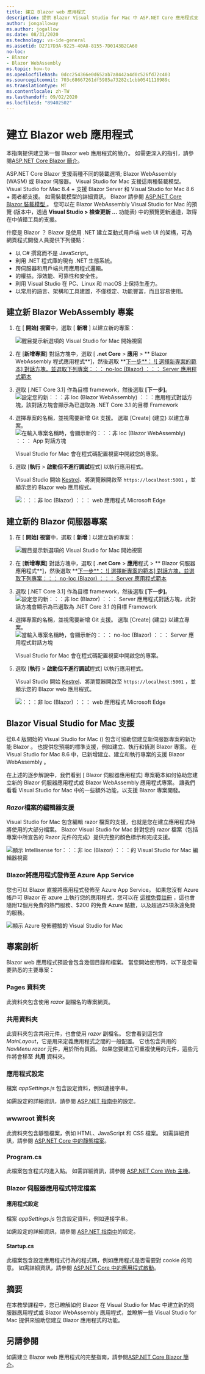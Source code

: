 ```yaml
---
title: 建立 Blazor web 應用程式
description: 提供 Blazor Visual Studio for Mac 中 ASP.NET Core 應用程式支援的相關資訊。
author: jongalloway
ms.author: jogallow
ms.date: 08/31/2020
ms.technology: vs-ide-general
ms.assetid: D2717D3A-9225-40A8-8155-7D0143B2CA60
no-loc:
- Blazor
- Blazor WebAssembly
ms.topic: how-to
ms.openlocfilehash: 0dcc254366e0d652ab7a8442a4d0c526fd72c403
ms.sourcegitcommit: 703c68667261df5985a73282c1cbb0541118989c
ms.translationtype: MT
ms.contentlocale: zh-TW
ms.lasthandoff: 09/02/2020
ms.locfileid: "89402502"
---
```

# <a name="create-no-locblazor-web-apps"></a>建立 Blazor web 應用程式

本指南提供建立第一個 Blazor web 應用程式的簡介。 如需更深入的指引，請參閱[ASP.NET Core Blazor 簡介](/aspnet/core/blazor/index)。

ASP.NET Core Blazor 支援兩種不同的裝載選項; Blazor WebAssembly (WASM) 或 Blazor 伺服器。 Visual Studio for Mac 支援這兩種裝載模型。 Visual Studio for Mac 8.4 + 支援 Blazor Server 和 Visual Studio for Mac 8.6 + 兩者都支援。 如需裝載模型的詳細資訊， Blazor 請參閱 [ASP.NET Core Blazor 裝載模型 ](https://docs.microsoft.com/aspnet/core/blazor/hosting-models?view=aspnetcore-3.1)。 您可以在 Blazor WebAssembly Visual Studio for Mac 的預覽 (版本中，透過 **Visual Studio > 檢查更新 ...** 功能表) 中的預覽更新通道，取得在中偵錯工具的支援。

什麼是 Blazor ？ Blazor 是使用 .NET 建立互動式用戶端 web UI 的架構，可為 網頁程式開發人員提供下列優點：

* 以 C# 撰寫而不是 JavaScript。
* 利用 .NET 程式庫的現有 .NET 生態系統。
* 跨伺服器和用戶端共用應用程式邏輯。
* 的權益。淨效能、可靠性和安全性。
* 利用 Visual Studio 在 PC、Linux 和 macOS 上保持生產力。
* 以常用的語言、架構和工具建置，不僅穩定、功能豐富，而且容易使用。

## <a name="create-a-new-no-locblazor-webassembly-project"></a>建立新 Blazor WebAssembly 專案
1. 在 [ **開始] 視窗**中，選取 [ **新增** ] 以建立新的專案：

   ![醒目提示新選項的 Visual Studio for Mac 開始視窗](media/blazor-new-project.png)

1. 在 [**新增專案**] 對話方塊中，選取 [ **.net Core** > **應用** > ** Blazor WebAssembly 程式應用程式**]，然後選取 **[下一步**： ![ 選擇新專案的範本] 對話方塊，並選取下列專案：：： no-loc (Blazor) ：：： Server 應用程式範本](media/blazor-wasm-project-template.png)

1. 選取 [.NET Core 3.1] 作為目標 framework，然後選取 **[下一步]**。 
   ![設定您的新：：：非 loc (Blazor WebAssembly) ：：：應用程式對話方塊，該對話方塊會顯示為已選取為 .NET Core 3.1 的目標 Framework](media/blazor-wasm-select-target-framework.png)

1. 選擇專案的名稱，並視需要新增 Git 支援。 選取 [Create] \(建立\) 以建立專案。
    ![在輸入專案名稱時，會顯示新的：：：非 loc (Blazor WebAssembly) ：：： App 對話方塊](media/blazor-wasm-name-project.png)

   Visual Studio for Mac 會在程式碼配置視窗中開啟您的專案。

1. 選取 [**執行**  >  **啟動但不進行調試**程式] 以執行應用程式。

   Visual Studio 開始 [Kestrel](/aspnet/core/fundamentals/servers/kestrel)、將瀏覽器開啟至 `https://localhost:5001` ，並顯示您的 Blazor web 應用程式。

   ![：：：非 loc (Blazor) ：：： web 應用程式 Microsoft Edge](media/blazor-new-app-in-edge.png)

## <a name="creating-a-new-no-locblazor-server-project"></a>建立新的 Blazor 伺服器專案

1. 在 [ **開始] 視窗**中，選取 [ **新增** ] 以建立新的專案：

   ![醒目提示新選項的 Visual Studio for Mac 開始視窗](media/blazor-new-project.png)
1. 在 [**新增專案**] 對話方塊中，選取 [ **.net Core** > **應用**程式 > ** Blazor 伺服器應用程式**]，然後選取 **[下一步**： ![ 選擇新專案的範本] 對話方塊，並選取下列專案：：： no-loc (Blazor) ：：： Server 應用程式範本](media/blazor-project-template.png)

1. 選取 [.NET Core 3.1] 作為目標 framework，然後選取 **[下一步]**。 
   ![設定您的新：：：非 loc (Blazor) ：：： Server 應用程式對話方塊，此對話方塊會顯示為已選取為 .NET Core 3.1 的目標 Framework](media/blazor-select-target-framework.png)

1. 選擇專案的名稱，並視需要新增 Git 支援。 選取 [Create] \(建立\) 以建立專案。
   ![當輸入專案名稱時，會顯示新的：：： no-loc (Blazor) ：：： Server 應用程式對話方塊](media/blazor-name-project.png)

   Visual Studio for Mac 會在程式碼配置視窗中開啟您的專案。
1. 選取 [**執行**  >  **啟動但不進行調試**程式] 以執行應用程式。

   Visual Studio 開始 [Kestrel](/aspnet/core/fundamentals/servers/kestrel)、將瀏覽器開啟至 `https://localhost:5001` ，並顯示您的 Blazor web 應用程式。

   ![：：：非 loc (Blazor) ：：： web 應用程式 Microsoft Edge](media/blazor-new-app-in-edge.png)

## <a name="no-locblazor-support-in-visual-studio-for-mac"></a>Blazor Visual Studio for Mac 支援

從8.4 版開始的 Visual Studio for Mac () 包含可協助您建立新伺服器專案的新功能 Blazor 。 也提供您預期的標準支援，例如建立、執行和偵測 Blazor 專案。 在 Visual Studio for Mac 8.6 中，已新增建立、建立和執行專案的支援 Blazor WebAssembly 。

在上述的逐步解說中，我們看到 [ Blazor 伺服器應用程式] 專案範本如何協助您建立新的 Blazor 伺服器應用程式或 Blazor WebAssembly 應用程式專案。 讓我們看看 Visual Studio for Mac 中的一些額外功能，以支援 Blazor 專案開發。

### <a name="editor-support-for-razor-files"></a>*Razor*檔案的編輯器支援
Visual Studio for Mac 包含編輯 razor 檔案的支援，也就是您在建立應用程式時將使用的大部分檔案。 Blazor Visual Studio for Mac 針對您的 razor 檔案（包括專案中所宣告的 Razor 元件的完成）提供完整的顏色標示和完成支援。

![顯示 Intellisense for：：：非 loc (Blazor) ：：：的 Visual Studio for Mac 編輯器視窗](media/blazor-intellisense.png)

### <a name="publishing-no-locblazor-applications-to-azure-app-service"></a>Blazor將應用程式發佈至 Azure App Service
您也可以 Blazor 直接將應用程式發佈至 Azure App Service。 如果您沒有 Azure 帳戶可 Blazor 在 azure 上執行您的應用程式，您可以在 [這裡免費註冊](https://azure.microsoft.com/free) ，這也會隨附12個月免費的熱門服務、$200 的免費 Azure 點數，以及超過25項永遠免費的服務。

![顯示 Azure 發佈體驗的 Visual Studio for Mac](media/blazor-azure-publish.png)

## <a name="project-anatomy"></a>專案剖析

Blazor web 應用程式預設會包含幾個目錄和檔案。 當您開始使用時，以下是您需要熟悉的主要專案：

### <a name="pages-folder"></a>Pages 資料夾

此資料夾包含使用 *razor* 副檔名的專案網頁。

### <a name="shared-folder"></a>共用資料夾

此資料夾包含共用元件，也會使用 *razor* 副檔名。 您會看到這包含 *MainLayout*，它是用來定義應用程式之間的一般配置。 它也包含共用的 *NavMenu razor* 元件，用於所有頁面。 如果您要建立可重複使用的元件，這些元件將會移至 **共用** 資料夾。

### <a name="app-settings"></a>應用程式設定

檔案 *appSettings.js* 包含設定資料，例如連接字串。

如需設定的詳細資訊，請參閱 [ASP.NET 指南中](/aspnet/core/fundamentals/configuration/index)的設定。

### <a name="wwwroot-folder"></a>wwwroot 資料夾

此資料夾包含靜態檔案，例如 HTML、JavaScript 和 CSS 檔案。 如需詳細資訊，請參閱 [ASP.NET Core 中的靜態檔案](/aspnet/core/fundamentals/static-files)。

### <a name="programcs"></a>Program.cs

此檔案包含程式的進入點。 如需詳細資訊，請參閱 [ASP.NET Core Web 主機](/aspnet/core/fundamentals/host/web-host)。

### <a name="no-locblazor-server-app-specific-files"></a>Blazor 伺服器應用程式特定檔案
#### <a name="app-settings"></a>應用程式設定

檔案 *appSettings.js* 包含設定資料，例如連接字串。

如需設定的詳細資訊，請參閱 [ASP.NET 指南中](/aspnet/core/fundamentals/configuration/index)的設定。

#### <a name="startupcs"></a>Startup.cs

此檔案包含設定應用程式行為的程式碼，例如應用程式是否需要對 cookie 的同意。 如需詳細資訊，請參閱 [ASP.NET Core 中的應用程式啟動](/aspnet/core/fundamentals/startup)。

## <a name="summary"></a>摘要
在本教學課程中，您已瞭解如何 Blazor 在 Visual Studio for Mac 中建立新的伺服器應用程式或 Blazor WebAssembly 應用程式，並瞭解一些 Visual Studio for Mac 提供來協助您建立 Blazor 應用程式的功能。

## <a name="see-also"></a>另請參閱

如需建立 Blazor web 應用程式的完整指南，請參閱[ASP.NET Core Blazor 簡介](/aspnet/core/blazor/index)。

